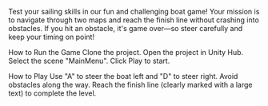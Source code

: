 Test your sailing skills in our fun and challenging boat game! Your mission is to navigate through two maps and reach the finish line without crashing into obstacles. If you hit an obstacle, it's game over—so steer carefully and keep your timing on point!






How to Run the Game
Clone the project.
Open the project in Unity Hub.
Select the scene "MainMenu".
Click Play to start.


How to Play
Use "A" to steer the boat left and "D" to steer right.
Avoid obstacles along the way.
Reach the finish line (clearly marked with a large text) to complete the level.
